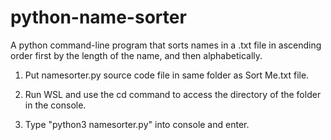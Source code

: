 # python-name-sorter
A python command-line program that sorts names in a .txt file in ascending order first by the length of the name, and then alphabetically.

1. Put namesorter.py source code file in same folder as Sort Me.txt file.

2. Run WSL and use the cd command to access the directory of the folder in the console.

3. Type "python3 namesorter.py" into console and enter.

